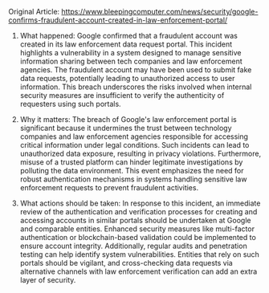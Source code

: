 Original Article: https://www.bleepingcomputer.com/news/security/google-confirms-fraudulent-account-created-in-law-enforcement-portal/

1) What happened: Google confirmed that a fraudulent account was created in its law enforcement data request portal. This incident highlights a vulnerability in a system designed to manage sensitive information sharing between tech companies and law enforcement agencies. The fraudulent account may have been used to submit fake data requests, potentially leading to unauthorized access to user information. This breach underscores the risks involved when internal security measures are insufficient to verify the authenticity of requesters using such portals.

2) Why it matters: The breach of Google's law enforcement portal is significant because it undermines the trust between technology companies and law enforcement agencies responsible for accessing critical information under legal conditions. Such incidents can lead to unauthorized data exposure, resulting in privacy violations. Furthermore, misuse of a trusted platform can hinder legitimate investigations by polluting the data environment. This event emphasizes the need for robust authentication mechanisms in systems handling sensitive law enforcement requests to prevent fraudulent activities.

3) What actions should be taken: In response to this incident, an immediate review of the authentication and verification processes for creating and accessing accounts in similar portals should be undertaken at Google and comparable entities. Enhanced security measures like multi-factor authentication or blockchain-based validation could be implemented to ensure account integrity. Additionally, regular audits and penetration testing can help identify system vulnerabilities. Entities that rely on such portals should be vigilant, and cross-checking data requests via alternative channels with law enforcement verification can add an extra layer of security.